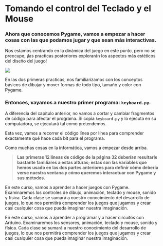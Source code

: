# Tomando el control del Teclado y el Mouse
### Ahora que conocemos Pygame, vamos a empezar a hacer cosas con las que podamos jugar y que sean más interactivas. 

Nos estamos centrando en la dinámica del juego en este punto, pero no se preocupe, ¡las practicas posteriores explorarán los aspectos más estéticos del diseño del juego!

![](https://media.giphy.com/media/11y8mcRPyJ4aSk/giphy.gif)

En las dos primeras practicas, nos familiarizamos con los conceptos básicos de dibujar y mover formas de todo tipo, tamaño y color con Pygame. 

### Entonces, vayamos a nuestro primer programa: `keyboard.py`. 

A diferencia del capítulo anterior, no vamos a cortar y cambiar fragmentos de código para afectar el programa. Si copia `keyboard.py` y lo ejecuta en su computadora, se ejecutará tal como pretendemos. 

Esta vez, vamos a recorrer el código línea por línea para comprender exactamente qué hace cada bit para el programa. 

Como muchas cosas en la informática, vamos a empezar desde arriba.
 
>**Las primeras 12 líneas de código de la página 32 deberían resultarle bastante familiares a estas alturas; estas son las variables que hemos usado en las dos partes anteriores para definir cómo debería verse nuestra ventana y cómo queremos interactuar con Pygame y sus métodos.**


En este curso, vamos a aprender a hacer juegos con Pygame. Examinaremos los controles de dibujo, animación, teclado y mouse, sonido y física. Cada clase se sumará a nuestro conocimiento del desarrollo de juegos, lo que nos permitirá comprender los juegos que jugamos y crear casi cualquier cosa que pueda imaginar nuestra imaginación.


En este curso, vamos a aprender a programar y a hacer circuitos con Arduino. Examinaremos los sensores, animación, teclado y mouse, sonido y física. Cada clase se sumará a nuestro conocimiento del desarrollo de juegos, lo que nos permitirá comprender los juegos que jugamos y crear casi cualquier cosa que pueda imaginar nuestra imaginación.
<!--stackedit_data:
eyJoaXN0b3J5IjpbMTcyMzU0Njg0MSwtNzg0ODcxMDEyLC03OT
EzNTIyNDYsMTQ0NzM4ODk4XX0=
-->